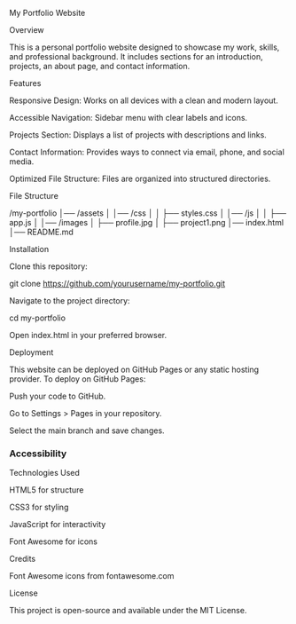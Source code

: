 My Portfolio Website

Overview

This is a personal portfolio website designed to showcase my work, skills, and professional background. It includes sections for an introduction, projects, an about page, and contact information.

Features

Responsive Design: Works on all devices with a clean and modern layout.

Accessible Navigation: Sidebar menu with clear labels and icons.

Projects Section: Displays a list of projects with descriptions and links.

Contact Information: Provides ways to connect via email, phone, and social media.

Optimized File Structure: Files are organized into structured directories.

File Structure

/my-portfolio
│── /assets
│   │── /css
│   │   ├── styles.css
│   │── /js
│   │   ├── app.js
│   │── /images
│       ├── profile.jpg
│       ├── project1.png
│── index.html
│── README.md

Installation

Clone this repository:

git clone https://github.com/yourusername/my-portfolio.git

Navigate to the project directory:

cd my-portfolio

Open index.html in your preferred browser.

Deployment

This website can be deployed on GitHub Pages or any static hosting provider. To deploy on GitHub Pages:

Push your code to GitHub.

Go to Settings > Pages in your repository.

Select the main branch and save changes.

### Accessibility 

Technologies Used

HTML5 for structure

CSS3 for styling

JavaScript for interactivity

Font Awesome for icons

Credits

Font Awesome icons from fontawesome.com

License

This project is open-source and available under the MIT License.